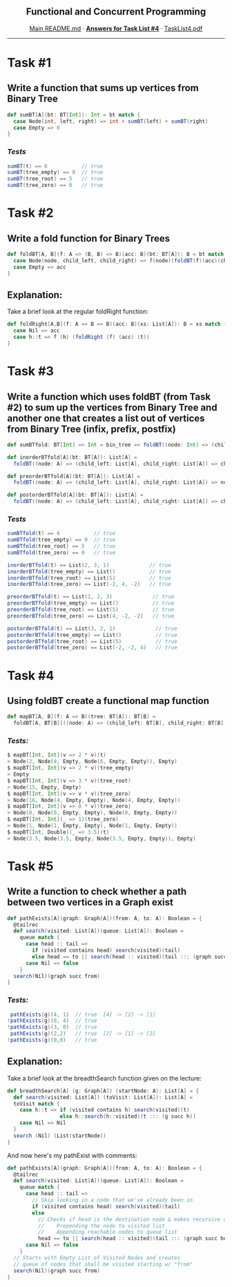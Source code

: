 <br />
<p align="center">
  <h2 align="center">Functional and Concurrent Programming</h2>
  <p align="center">
    <a href="../README.md">Main README.md</a>
    ·
    <a href="./README.md"><strong>Answers for Task List #4</strong></a>
    ·
    <a href="./tasklist4.pdf">TaskList4.pdf</a>
  </p>
</p>

---

# **Task #1**

## Write a function that sums up vertices from Binary Tree

```scala
def sumBT[A](bt: BT[Int]): Int = bt match {
  case Node(int, left, right) => int + sumBT(left) + sumBT(right)
  case Empty => 0
}
```

### _Tests_

```scala
sumBT(t) == 6           // true
sumBT(tree_empty) == 0  // true
sumBT(tree_root) == 5   // true
sumBT(tree_zero) == 0   // true
```

# **Task #2**

## Write a fold function for Binary Trees

```scala
def foldBT[A, B](f: A => (B, B) => B)(acc: B)(bt: BT[A]): B = bt match {
  case Node(node, child_left, child_right) => f(node)(foldBT(f)(acc)(child_left), foldBT(f)(acc)(child_right))
  case Empty => acc
}
```

## **Explanation:**

Take a brief look at the regular foldRight function:

```scala
def foldRight[A,B](f: A => B => B)(acc: B)(xs: List[A]): B = xs match {
  case Nil => acc
  case h::t => f (h) (foldRight (f) (acc) (t))
}
```

# **Task #3**

## Write a function which uses foldBT (from Task #2) to sum up the vertices from Binary Tree and another one that creates a list out of vertices from Binary Tree (infix, prefix, postfix)

```scala
def sumBTfold: BT[Int] => Int = bin_tree => foldBT((node: Int) => (child_left: Int, child_right: Int) => node + child_left + child_right)(0)(bin_tree)

```

```scala
def inorderBTfold[A](bt: BT[A]): List[A] =
  foldBT((node: A) => (child_left: List[A], child_right: List[A]) => child_left ::: node :: child_right)(Nil)(bt)
```

```scala
def preorderBTfold[A](bt: BT[A]): List[A] =
  foldBT((node: A) => (child_left: List[A], child_right: List[A]) => node :: child_left ::: child_right)(Nil)(bt)
```

```scala
def postorderBTfold[A](bt: BT[A]): List[A] =
  foldBT((node: A) => (child_left: List[A], child_right: List[A]) => child_left ::: child_right ::: List(node))(Nil)(bt)
```

### _Tests_

```scala
sumBTfold(t) == 6           // true
sumBTfold(tree_empty) == 0  // true
sumBTfold(tree_root) == 5   // true
sumBTfold(tree_zero) == 0   // true

inorderBTfold(t) == List(2, 3, 1)             // true
inorderBTfold(tree_empty) == List()           // true
inorderBTfold(tree_root) == List(5)           // true
inorderBTfold(tree_zero) == List(-2, 4, -2)   // true

preorderBTfold(t) == List(1, 2, 3)             // true
preorderBTfold(tree_empty) == List()           // true
preorderBTfold(tree_root) == List(5)           // true
preorderBTfold(tree_zero) == List(4, -2, -2)   // true

postorderBTfold(t) == List(3, 2, 1)             // true
postorderBTfold(tree_empty) == List()           // true
postorderBTfold(tree_root) == List(5)           // true
postorderBTfold(tree_zero) == List(-2, -2, 4)   // true
```

# **Task #4**

## Using foldBT create a functional map function

```scala
def mapBT[A, B](f: A => B)(tree: BT[A]): BT[B] =
  foldBT[A, BT[B]]((node: A) => (child_left: BT[B], child_right: BT[B]) => Node(f(node), child_left, child_right))(Empty)(tree)
```

### _Tests:_

```scala
$ mapBT[Int, Int](v => 2 * v)(t)
> Node(2, Node(4, Empty, Node(6, Empty, Empty)), Empty)
$ mapBT[Int, Int](v => 2 * v)(tree_empty)
> Empty
$ mapBT[Int, Int](v => 3 * v)(tree_root)
> Node(15, Empty, Empty)
$ mapBT[Int, Int](v => v * v)(tree_zero)
> Node(16, Node(4, Empty, Empty), Node(4, Empty, Empty))
$ mapBT[Int, Int](v => 0 * v)(tree_zero)
> Node(0, Node(0, Empty, Empty), Node(0, Empty, Empty))
$ mapBT[Int, Int](_ => 1)(tree_zero)
> Node(1, Node(1, Empty, Empty), Node(1, Empty, Empty))
$ mapBT[Int, Double](_ => 3.5)(t)
> Node(3.5, Node(3.5, Empty, Node(3.5, Empty, Empty)), Empty)
```

# **Task #5**

## Write a function to check whether a path between two vertices in a Graph exist

```scala
def pathExists[A](graph: Graph[A])(from: A, to: A): Boolean = {
  @tailrec
  def search(visited: List[A])(queue: List[A]): Boolean =
    queue match {
      case head :: tail =>
        if (visited contains head) search(visited)(tail)
        else head == to || search(head :: visited)(tail ::: (graph succ head))
      case Nil => false
    }
  search(Nil)(graph succ from)
}
```

### _Tests:_

```scala
 pathExists(g)(4, 1)  // true  [4] -> [2] -> [1]
!pathExists(g)(0, 4)  // true
!pathExists(g)(3, 0)  // true
 pathExists(g)(2,2)   // true  [2] -> [1] -> [2]
!pathExists(g)(0,0)   // true
```

## **Explanation:**

Take a brief look at the breadthSearch function given on the lecture:

```scala
def breadthSearch[A] (g: Graph[A]) (startNode: A): List[A] = {
  def search(visited: List[A]) (toVisit: List[A]): List[A] =
  toVisit match {
    case h::t => if (visited contains h) search(visited)(t)
                 else h::search(h::visited)(t ::: (g succ h))
    case Nil => Nil
  }
  search (Nil) (List(startNode))
}
```

And now here's my pathExist with comments:

```scala
def pathExists[A](graph: Graph[A])(from: A, to: A): Boolean = {
  @tailrec
  def search(visited: List[A])(queue: List[A]): Boolean =
    queue match {
      case head :: tail =>
        // Skip looking in a node that we've already been in
        if (visited contains head) search(visited)(tail)
        else
          // Checks if head is the destination node & makes recursive call:
          //    Prepending the node to visited list
          //    Appending reachable nodes to queue list
          head == to || search(head :: visited)(tail ::: (graph succ head))
      case Nil => false
    }
  // Starts with Empty List of Visited Nodes and creates
  // queue of nodes that shall be visited starting w/ "from"
  search(Nil)(graph succ from)
}
```
